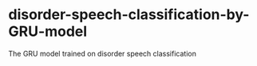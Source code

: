 # disorder-speech-classification-by-GRU-model
The GRU model trained on disorder speech classification

